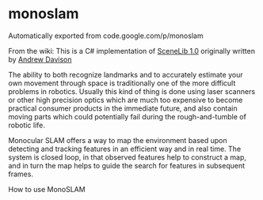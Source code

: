 # monoslam
Automatically exported from code.google.com/p/monoslam

From the wiki:
This is a C# implementation of [SceneLib 1.0](http://www.doc.ic.ac.uk/~ajd/software.html) originally written by [Andrew Davison](http://www.doc.ic.ac.uk/~ajd/) 

The ability to both recognize landmarks and to accurately estimate your own movement through space is traditionally one of the more difficult problems in robotics. Usually this kind of thing is done using laser scanners or other high precision optics which are much too expensive to become practical consumer products in the immediate future, and also contain moving parts which could potentially fail during the rough-and-tumble of robotic life.

Monocular SLAM offers a way to map the environment based upon detecting and tracking features in an efficient way and in real time. The system is closed loop, in that observed features help to construct a map, and in turn the map helps to guide the search for features in subsequent frames.

How to use MonoSLAM
